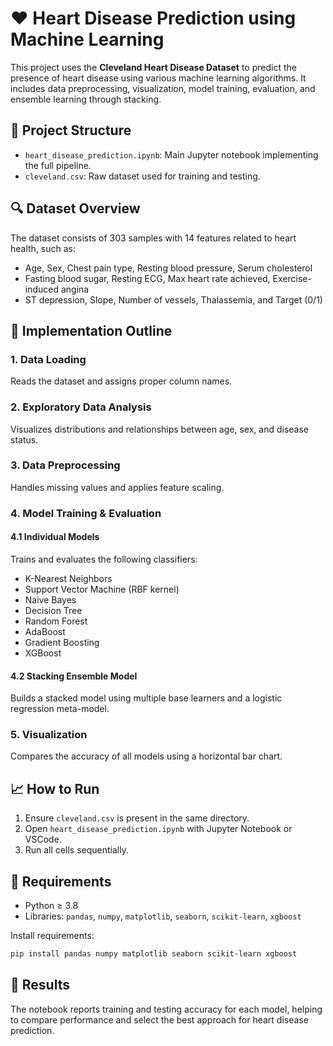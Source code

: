 # ❤️ Heart Disease Prediction using Machine Learning

This project uses the **Cleveland Heart Disease Dataset** to predict the presence of heart disease using various machine learning algorithms. It includes data preprocessing, visualization, model training, evaluation, and ensemble learning through stacking.

## 📂 Project Structure

- `heart_disease_prediction.ipynb`: Main Jupyter notebook implementing the full pipeline.
- `cleveland.csv`: Raw dataset used for training and testing.

## 🔍 Dataset Overview

The dataset consists of 303 samples with 14 features related to heart health, such as:
- Age, Sex, Chest pain type, Resting blood pressure, Serum cholesterol
- Fasting blood sugar, Resting ECG, Max heart rate achieved, Exercise-induced angina
- ST depression, Slope, Number of vessels, Thalassemia, and Target (0/1)

## 🔧 Implementation Outline

### 1. Data Loading
Reads the dataset and assigns proper column names.

### 2. Exploratory Data Analysis
Visualizes distributions and relationships between age, sex, and disease status.

### 3. Data Preprocessing
Handles missing values and applies feature scaling.

### 4. Model Training & Evaluation

#### 4.1 Individual Models
Trains and evaluates the following classifiers:
- K-Nearest Neighbors
- Support Vector Machine (RBF kernel)
- Naive Bayes
- Decision Tree
- Random Forest
- AdaBoost
- Gradient Boosting
- XGBoost

#### 4.2 Stacking Ensemble Model
Builds a stacked model using multiple base learners and a logistic regression meta-model.

### 5. Visualization
Compares the accuracy of all models using a horizontal bar chart.

## 📈 How to Run

1. Ensure `cleveland.csv` is present in the same directory.
2. Open `heart_disease_prediction.ipynb` with Jupyter Notebook or VSCode.
3. Run all cells sequentially.

## 🧰 Requirements

- Python ≥ 3.8  
- Libraries: `pandas`, `numpy`, `matplotlib`, `seaborn`, `scikit-learn`, `xgboost`

Install requirements:
```bash
pip install pandas numpy matplotlib seaborn scikit-learn xgboost
```

## 🏁 Results

The notebook reports training and testing accuracy for each model, helping to compare performance and select the best approach for heart disease prediction.
